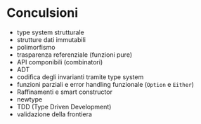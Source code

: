 # Conculsioni

- type system strutturale
- strutture dati immutabili
- polimorfismo
- trasparenza referenziale (funzioni pure)
- API componibili (combinatori)
- ADT
- codifica degli invarianti tramite type system
- funzioni parziali e error handling funzionale (`Option` e `Either`)
- Raffinamenti e smart constructor
- newtype
- TDD (Type Driven Development)
- validazione della frontiera
